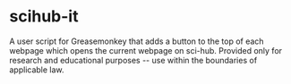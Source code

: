 # scihub-it
A user script for Greasemonkey that adds a button to the top of each webpage which opens the current webpage on sci-hub. Provided only for research and educational purposes -- use within the boundaries of applicable law.

